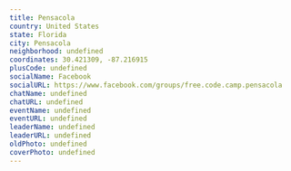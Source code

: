 ```yaml
---
title: Pensacola
country: United States
state: Florida
city: Pensacola
neighborhood: undefined
coordinates: 30.421309, -87.216915
plusCode: undefined
socialName: Facebook
socialURL: https://www.facebook.com/groups/free.code.camp.pensacola
chatName: undefined
chatURL: undefined
eventName: undefined
eventURL: undefined
leaderName: undefined
leaderURL: undefined
oldPhoto: undefined
coverPhoto: undefined
---
```

